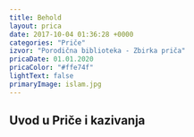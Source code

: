 ```yaml
---
title: Behold
layout: prica
date: 2017-10-04 01:36:28 +0000
categories: "Priče"
izvor: "Porodična biblioteka - Zbirka priča"
pricaDate: 01.01.2020
pricaColor: "#ffe74f"
lightText: false
primaryImage: islam.jpg
---
```

## Uvod u Priče i kazivanja
